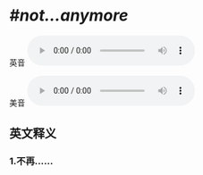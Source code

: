# ***\#not…anymore*** 
英音
<audio src="./media/not…anymore1_AAC.aac" controls="controls"></audio>

美音
<audio src="./media/not…anymore2_AAC.aac" controls="controls"></audio>



  

英文释义
---
### 1.**不再……**  


